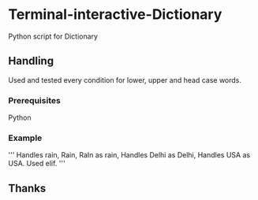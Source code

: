 # Terminal-interactive-Dictionary
Python script for Dictionary

## Handling 
Used and tested every condition for lower, upper and head case words.

### Prerequisites
Python

### Example
'''
Handles rain, Rain, RaIn as rain,
Handles Delhi as Delhi,
Handles USA as USA.
Used elif.
'''

## Thanks
